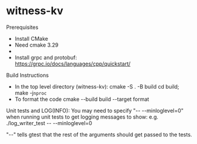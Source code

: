 # witness-kv

Prerequisites
- Install CMake
- Need cmake 3.29
-  
- Install grpc and protobuf: https://grpc.io/docs/languages/cpp/quickstart/

Build Instructions
- In the top level directory (witness-kv):
    cmake -S . -B build
    cd build; make -j`nproc`
- To format the code
    cmake --build build --target format

Unit tests and LOG(INFO):
You may need to specify "-- --minloglevel=0" when running unit tests to get logging messages to show:
  e.g.
        ./log_writer_test -- --minloglevel=0

"--" tells gtest that the rest of the arguments should get passed to the tests.
